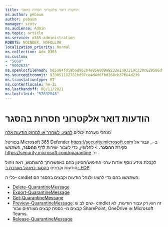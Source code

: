 ```yaml
---
title: הודעות דואר אלקטרוני חסרות בהסגר
ms.author: pebaum
author: pebaum
manager: scotv
ms.audience: Admin
ms.topic: article
ms.service: o365-administration
ROBOTS: NOINDEX, NOFOLLOW
localization_priority: Normal
ms.collection: Adm_O365
ms.custom:
- "5668"
- "9002625"
ms.openlocfilehash: bd5a04fd5abad962b4e85e009a9232e1a93219c238c629506df5cfb034453df2
ms.sourcegitcommit: 920051182781bd97ce4d4d6fbd268cb37b84d239
ms.translationtype: MT
ms.contentlocale: he-IL
ms.lasthandoff: 08/11/2021
ms.locfileid: "57892048"
---
```

# <a name="missing-emails-in-quarantine"></a>הודעות דואר אלקטרוני חסרות בהסגר

מנהלי מערכת יכולים [להציג, לשחרר או למחוק הודעות אלה](https://docs.microsoft.com/microsoft-365/security/office-365-security/manage-quarantined-messages-and-files)

בפורטל Microsoft 365 Defender <https://security.microsoft.com> ב- , עבור אל סקירת **ההסגר.** \>  לחלופין, כדי לעבור ישירות לדף **ההסגר,** השתמש <https://security.microsoft.com/quarantine> ב- .  

לקבלת מידע נוסף אודות ערכי החיפוש/הסינון בהם באפשרותך להשתמש, ראה ניהול הודעות וקבצים [בהסגר כמנהל מערכת ב- EOP](https://docs.microsoft.com/microsoft-365/security/office-365-security/manage-quarantined-messages-and-files).

כלי ה- cmdlet השתמשו בהם כדי להציג ולנהל הודעות וקבצים בהסגר הם:

- [Delete-QuarantineMessage](https://docs.microsoft.com/powershell/module/exchange/delete-quarantinemessage)
- [Export-QuarantineMessage](https://docs.microsoft.com/powershell/module/exchange/export-quarantinemessage)
- [Get-QuarantineMessage](https://docs.microsoft.com/powershell/module/exchange/get-quarantinemessage)
- [Preview-QuarantineMessage](https://docs.microsoft.com/powershell/module/exchange/preview-quarantinemessage): שים לב ש- cmdlet זה הוא רק עבור הודעות, לא קבצים מ- כספת קבצים מצורפים עבור SharePoint, OneDrive או Microsoft Teams.
- [Release-QuarantineMessage](https://docs.microsoft.com/powershell/module/exchange/release-quarantinemessage)
